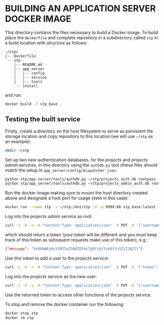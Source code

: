 BUILDING AN APPLICATION SERVER DOCKER IMAGE
===========================================

This directory contains the files necessary to build a Docker image. To build place the `Dockerfile` and complete repository in a subdirectory called `stp` in a build location with structure as follows:

```
~/stp/
|-- Dockerfile
`-- stp
    |-- README.md
    |-- app_server
    |   |-- config
    |   |-- service
    |   |-- tools
    `-- install
```

and run:

```bash
docker build -t stp_base .
```

Testing the built service
-------------------------

Firstly, create a directory on the host filesystem to serve as persistent file storage location and copy repository to this location (we will use `~/stp` as an example):

```bash
mkdir ~/stp
```

Set up two new authentication databases, for the _projects_ and _projects admin_ services, in this directory using the `authdb.py` tool (these files should match the setup in `app_server/config/dispatcher.json`:

```bash
python stp/app_server/tools/authdb.py ~/stp/projects_auth.db rootpass
python stp/app_server/tools/authdb.py ~/stp/projects_admin_auth.db rootpass
```

Run the docker image making sure to mount the host directory created above and designate a host port for usage (`9999` in this case):

```bash
docker run --name stp -v ~/stp:/mnt/stp -d -p 9999:80 stp_base:latest
```

Log into the _projects admin_ service as root:

```bash
curl -i -k -v -H "Content-Type: application/json" -X PUT -d '{"username": "root", "password": "rootpass"}' http://127.0.0.1:9999/wsgi/projects/admin/login
```

which should return a token (your token will be different and you must keep track of this token as subsquent requests make use of this token), e.g.:

```json
{"message": "YmVkNWEyNzYtM2IwZS00ZDFmLTg0YjAtYzk0YjU3ZjI2N2I1"}
```

Use this token to add a user to the _projects_ service:

```bash
curl -i -k -v -H "Content-Type: application/json" -X PUT -d '{"token": "YmVkNWEyNzYtM2IwZS00ZDFmLTg0YjAtYzk0YjU3ZjI2N2I1", "username": "neil", "password": "neil", "name": "neil", "surname": "kleynhans", "email": "neil@organisation.org"}' http://127.0.0.1:9999/wsgi/projects/admin/adduser
```

Log into the _projects_ service as the new user:

```bash
curl -i -k -v -H "Content-Type: application/json" -X PUT -d '{"username": "neil", "password": "neil"}' http://127.0.0.1:9999/wsgi/projects/login
```

Use the returned token to access other functions of the _projects_ service.

To stop and remove the docker container run the following:
```bash
docker stop stp
docker rm stp
```


